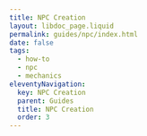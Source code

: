 ```yaml
---
title: NPC Creation
layout: libdoc_page.liquid
permalink: guides/npc/index.html
date: false
tags:
  - how-to
  - npc
  - mechanics
eleventyNavigation:
  key: NPC Creation
  parent: Guides
  title: NPC Creation
  order: 3
---
```

